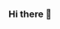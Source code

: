 ### Hi there 👋

<!--
**Englishson0909/Englishson0909** is a ✨ _special_ ✨ repository because its `README.md` (this file) appears on your GitHub profile.

Here are some ideas to get you started:
-😄 I love drama analysis, play, English liteature. 

